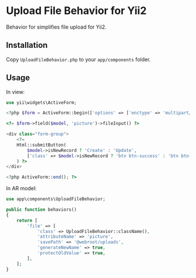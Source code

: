 Upload File Behavior for Yii2
========================
Behavior for simplifies file upload for Yii2.

Installation
------------
Copy `UploadFileBehavior.php` to your `app/components` folder.

Usage
-----
In view:

```php
use yii\widgets\ActiveForm;

<?php $form = ActiveForm::begin(['options' => ['enctype' => 'multipart/form-data']]); ?>

<?= $form->field($model, 'picture')->fileInput() ?>

<div class="form-group">
    <?=
    Html::submitButton(
        $model->isNewRecord ? 'Create' : 'Update',
        ['class' => $model->isNewRecord ? 'btn btn-success' : 'btn btn-primary']
    ) ?>
</div>

<?php ActiveForm::end(); ?>
```

In AR model:

```php
use app\components\UploadFileBehavior;

public function behaviors()
{
    return [
        'file' => [
            'class' => UploadFileBehavior::className(),
            'attributeName' => 'picture',
            'savePath' => '@webroot/uploads',
            'generateNewName' => true,
            'protectOldValue' => true,
        ],
    ];
}
```
